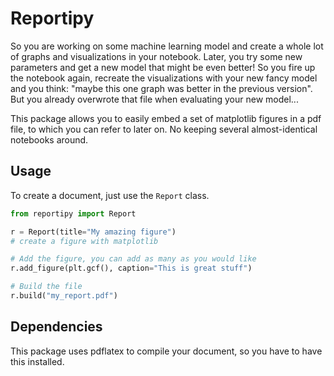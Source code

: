 # Reportipy

So you are working on some machine learning model and create a whole lot of graphs and visualizations in your notebook. Later, you try some new parameters and get a new model that might be even better! So you fire up the notebook again, recreate the visualizations with your new fancy model and you think: "maybe this one graph was better in the previous version". But you already overwrote that file when evaluating your new model...

This package allows you to easily embed a set of matplotlib figures in a pdf file, to which you can refer to later on. No keeping several almost-identical notebooks around.

## Usage

To create a document, just use the `Report` class.

```python
from reportipy import Report

r = Report(title="My amazing figure")
# create a figure with matplotlib

# Add the figure, you can add as many as you would like
r.add_figure(plt.gcf(), caption="This is great stuff")

# Build the file
r.build("my_report.pdf")
```

## Dependencies

This package uses pdflatex to compile your document, so you have to have this installed.
